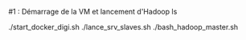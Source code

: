 #1 : Démarrage de la VM et lancement d'Hadoop
ls

./start_docker_digi.sh
./lance_srv_slaves.sh
./bash_hadoop_master.sh

